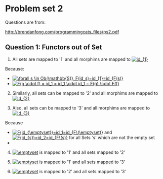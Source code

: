 # Problem set 2

Questions are from:

http://brendanfong.com/programmingcats_files/ps2.pdf

## Question 1: Functors out of Set
1. All sets are mapped to '1' and all morphims are mapped to <a href="https://www.codecogs.com/eqnedit.php?latex=id_{1}" target="_blank"><img src="https://latex.codecogs.com/gif.latex?id_{1}" title="id_{1}" /></a>

Because:
* <a href="https://www.codecogs.com/eqnedit.php?latex=\forall&space;s&space;\in&space;Ob(\mathbb{S}),&space;F(id_s)=id_{1}=id_{F(s)}" target="_blank"><img src="https://latex.codecogs.com/gif.latex?\forall&space;s&space;\in&space;Ob(\mathbb{S}),&space;F(id_s)=id_{1}=id_{F(s)}" title="\forall s \in Ob(\mathbb{S}), F(id_s)=id_{1}=id_{F(s)}" /></a>
* <a href="https://www.codecogs.com/eqnedit.php?latex=F(g&space;\cdot&space;f)&space;=&space;id_1&space;=&space;id_1&space;\cdot&space;id_1&space;=&space;F(g)&space;\cdot&space;F(f)" target="_blank"><img src="https://latex.codecogs.com/gif.latex?F(g&space;\cdot&space;f)&space;=&space;id_1&space;=&space;id_1&space;\cdot&space;id_1&space;=&space;F(g)&space;\cdot&space;F(f)" title="F(g \cdot f) = id_1 = id_1 \cdot id_1 = F(g) \cdot F(f)" /></a>

2. Similarly, all sets can be mapped to '2' and all morphims are mapped to <a href="https://www.codecogs.com/eqnedit.php?latex=id_{2}" target="_blank"><img src="https://latex.codecogs.com/gif.latex?id_{2}" title="id_{2}" /></a>

3. Also, all sets can be mapped to '3' and all morphims are mapped to <a href="https://www.codecogs.com/eqnedit.php?latex=id_{3}" target="_blank"><img src="https://latex.codecogs.com/gif.latex?id_{3}" title="id_{3}" /></a>

Because
* <a href="https://www.codecogs.com/eqnedit.php?latex=F(id_{\emptyset})=id_1=id_{F\(\emptyset)}" target="_blank"><img src="https://latex.codecogs.com/gif.latex?F(id_{\emptyset})=id_1=id_{F\(\emptyset)}" title="F(id_{\emptyset})=id_1=id_{F\(\emptyset)}" /></a> and <a href="https://www.codecogs.com/eqnedit.php?latex=F(id_{s})=id_2=id_{F\(s)}" target="_blank"><img src="https://latex.codecogs.com/gif.latex?F(id_{s})=id_2=id_{F\(s)}" title="F(id_{s})=id_2=id_{F\(s)}" /></a> for all Sets 's' which are not the empty set
* 

4. <a href="https://www.codecogs.com/eqnedit.php?latex=\emptyset" target="_blank"><img src="https://latex.codecogs.com/gif.latex?\emptyset" title="\emptyset" /></a> is mapped to '1' and all sets mapped to '2'

5. <a href="https://www.codecogs.com/eqnedit.php?latex=\emptyset" target="_blank"><img src="https://latex.codecogs.com/gif.latex?\emptyset" title="\emptyset" /></a> is mapped to '1' and all sets mapped to '3'

6. <a href="https://www.codecogs.com/eqnedit.php?latex=\emptyset" target="_blank"><img src="https://latex.codecogs.com/gif.latex?\emptyset" title="\emptyset" /></a> is mapped to '2' and all sets mapped to '3'


